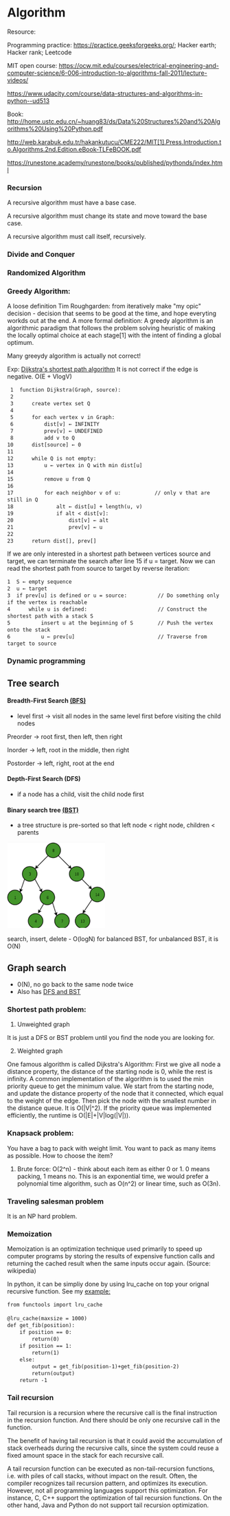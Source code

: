 # Algorithm 

Resource: 

Programming practice: https://practice.geeksforgeeks.org/; Hacker earth; Hacker rank; Leetcode

MIT open course: https://ocw.mit.edu/courses/electrical-engineering-and-computer-science/6-006-introduction-to-algorithms-fall-2011/lecture-videos/

https://www.udacity.com/course/data-structures-and-algorithms-in-python--ud513

Book: http://home.ustc.edu.cn/~huang83/ds/Data%20Structures%20and%20Algorithms%20Using%20Python.pdf

http://web.karabuk.edu.tr/hakankutucu/CME222/MIT[1].Press.Introduction.to.Algorithms.2nd.Edition.eBook-TLFeBOOK.pdf

https://runestone.academy/runestone/books/published/pythonds/index.html

### Recursion

A recursive algorithm must have a base case.

A recursive algorithm must change its state and move toward the base case.

A recursive algorithm must call itself, recursively.

### Divide and Conquer

### Randomized Algorithm

### Greedy Algorithm: 
A loose definition Tim Roughgarden: from iteratively make "my opic" decision - decision that seems to be good at the time, and hope everyting workds out at the end. A more formal definition: A greedy algorithm is an algorithmic paradigm that follows the problem solving heuristic of making the locally optimal choice at each stage[1] with the intent of finding a global optimum. 

Many greeydy algorithm is actually not correct!

Exp: [Dijkstra's shortest path algorithm](https://www.youtube.com/watch?v=_lHSawdgXpI) It is not correct if the edge is negative. O(E + VlogV)
``` 
 1  function Dijkstra(Graph, source):
 2
 3      create vertex set Q
 4
 5      for each vertex v in Graph:             
 6          dist[v] ← INFINITY                  
 7          prev[v] ← UNDEFINED                 
 8          add v to Q                      
10      dist[source] ← 0                        
11      
12      while Q is not empty:
13          u ← vertex in Q with min dist[u]    
14                                              
15          remove u from Q 
16          
17          for each neighbor v of u:           // only v that are still in Q
18              alt ← dist[u] + length(u, v)
19              if alt < dist[v]:               
20                  dist[v] ← alt 
21                  prev[v] ← u 
22
23      return dist[], prev[]
```
If we are only interested in a shortest path between vertices source and target, we can terminate the search after line 15 if u = target. Now we can read the shortest path from source to target by reverse iteration:

    1  S ← empty sequence
    2  u ← target
    3  if prev[u] is defined or u = source:          // Do something only if the vertex is reachable
    4      while u is defined:                       // Construct the shortest path with a stack S
    5          insert u at the beginning of S        // Push the vertex onto the stack
    6          u ← prev[u]                           // Traverse from target to source

### Dynamic programming




## Tree search
#### Breadth-First Search [(BFS)](https://github.com/YIZHE12/DataScienceMakeEasy/blob/master/data_structures/binary_tree.ipynb) 
- level first -> visit all nodes in the same level first before visiting the child nodes

Preorder -> root first, then left, then right

Inorder ->  left, root in the middle, then right

Postorder -> left, right, root at the end

#### Depth-First Search (DFS) 
- if a node has a child, visit the child node first

#### Binary search tree [(BST)](https://github.com/YIZHE12/DataScienceMakeEasy/blob/master/data_structures/Binary_search_tree.ipynb)
- a tree structure is pre-sorted so that left node < right node, children < parents

<img src = images/BST.png height = 200>

search, insert, delete - O(logN) for balanced BST, for unbalanced BST, it is O(N)

## Graph search 

- 0(N), no go back to the same node twice
- Also has [DFS and BST](https://github.com/YIZHE12/DataScienceMakeEasy/blob/master/data_structures/Graph_dfs_bfs.ipynb)

### Shortest path problem:
1. Unweighted graph

It is just a DFS or BST problem until you find the node you are looking for.

2. Weighted graph

One famous algorithm is called Dijkstra's Algorithm:
First we give all node a distance property, the distance of the starting node is 0, while the rest is infinity. A common implementation of the algorithm is to used the min priority queue to get the minimum value. We start from the starting node, and update the distance property of the node that it connected, which equal to the weight of the edge. Then pick the node with the smallest number in the distance queue. It is O(|V|^2). If the priority queue was implemented efficiently, the runtime is O(|E|+|V|log(|V|)).

### Knapsack problem:

You have a bag to pack with weight limit. You want to pack as many items as possible. How to choose the item?

1. Brute force: O(2^n) - think about each item as either 0 or 1. 0 means packing, 1 means no.
This is an exponential time, we would prefer a polynomial time algorithm, such as O(n^2) or linear time, such as O(3n).

### Traveling salesman problem

It is an NP hard problem.

### Memoization
Memoization is an optimization technique used primarily to speed up computer programs by storing the results of expensive function calls and returning the cached result when the same inputs occur again. (Source: wikipedia)

In python, it can be simpliy done by using lru_cache on top your orignal recursive function. See my [example:](https://github.com/YIZHE12/DataScienceMakeEasy/blob/master/algorithm/recursive/Fibonacci.ipynb)

```
from functools import lru_cache

@lru_cache(maxsize = 1000)
def get_fib(position):
    if position == 0:
        return(0)
    if position == 1:
        return(1)
    else:
        output = get_fib(position-1)+get_fib(position-2)
        return(output)
    return -1
```

### Tail recursion
Tail recursion is a recursion where the recursive call is the final instruction in the recursion function. And there should be only one recursive call in the function.

The benefit of having tail recursion is that it could avoid the accumulation of stack overheads during the recursive calls, since the system could reuse a fixed amount space in the stack for each recursive call. 

A tail recursion function can be executed as non-tail-recursion functions, i.e. with piles of call stacks, without impact on the result. Often, the compiler recognizes tail recursion pattern, and optimizes its execution. However, not all programming languages support this optimization. For instance, C, C++ support the optimization of tail recursion functions. On the other hand, Java and Python do not support tail recursion optimization.

